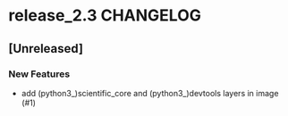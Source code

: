# release_2.3 CHANGELOG

## [Unreleased]

### New Features

- add (python3_)scientific_core and (python3_)devtools layers in image (#1)


